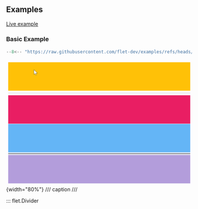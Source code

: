 ## Examples

[Live example](https://flet-controls-gallery.fly.dev/layout/divider)

### Basic Example

```python
--8<-- "https://raw.githubusercontent.com/flet-dev/examples/refs/heads/v1-docs/python/controls/divider/basic.py"
```

![basic](https://raw.githubusercontent.com/flet-dev/examples/v1-docs/python/controls/divider/media/basic.png){width="80%"}
/// caption
///

::: flet.Divider
